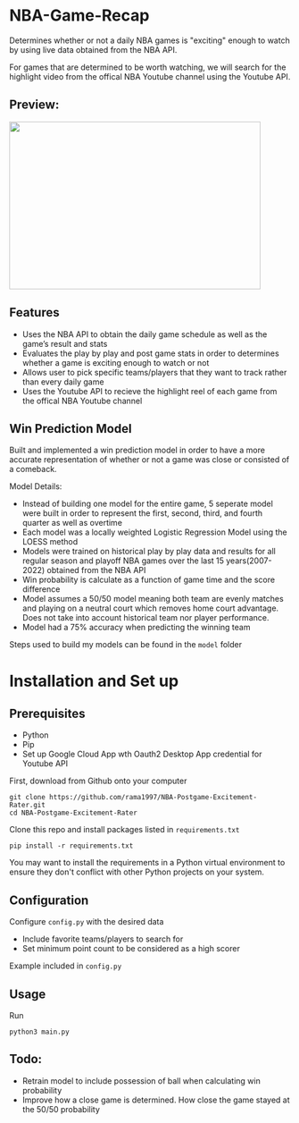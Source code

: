 # NBA-Game-Recap

Determines whether or not a daily NBA games is "exciting" enough to watch by using live data obtained from the NBA API.

For games that are determined to be worth watching, we will search for the highlight video from the offical NBA Youtube channel using the Youtube API.

## Preview:
<img src="https://i.imgur.com/hZdKpEu.png" width="450" height="300" />

## Features
- Uses the NBA API to obtain the daily game schedule as well as the game’s result and stats
- Evaluates the play by play and post game stats in order to determines whether a game is exciting enough to watch or not
- Allows user to pick specific teams/players that they want to track rather than every daily game
- Uses the Youtube API to recieve the highlight reel of each game from the offical NBA Youtube channel

## Win Prediction Model
Built and implemented a win prediction model in order to have a more accurate representation of whether or not a game was close or consisted of a comeback.

Model Details:
- Instead of building one model for the entire game, 5 seperate model were built in order to represent the first, second, third, and fourth quarter as well as overtime
- Each model was a locally weighted Logistic Regression Model using the LOESS method
- Models were trained on historical play by play data and results for all regular season and playoff NBA games over the last 15 years(2007-2022) obtained from the NBA API 
- Win probability is calculate as a function of game time and the score difference
- Model assumes a 50/50 model meaning both team are evenly matches and playing on a neutral court which removes home court advantage. Does not take into account historical team nor player performance.
- Model had a 75% accuracy when predicting the winning team

Steps used to build my models can be found in the `model` folder

# Installation and Set up
## Prerequisites
- Python
- Pip 
- Set up Google Cloud App wth Oauth2 Desktop App credential for Youtube API 

First, download from Github onto your computer
```
git clone https://github.com/rama1997/NBA-Postgame-Excitement-Rater.git
cd NBA-Postgame-Excitement-Rater
```

Clone this repo and install packages listed in `requirements.txt`

```
pip install -r requirements.txt
```

You may want to install the requirements in a Python virtual environment to ensure they don't conflict with other Python projects on your system.

## Configuration
Configure `config.py` with the desired data

- Include favorite teams/players to search for
- Set minimum point count to be considered as a high scorer

Example included in `config.py`

## Usage
Run 
```
python3 main.py
```

## Todo:
- Retrain model to include possession of ball when calculating win probability
- Improve how a close game is determined. How close the game stayed at the 50/50 probability
